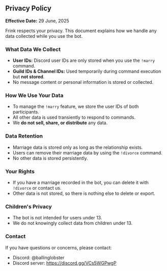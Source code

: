 ## Privacy Policy

**Effective Date:** 29 June, 2025

Frink respects your privacy. This document explains how we handle any data collected while you use the bot.

### What Data We Collect

- **User IDs:** Discord user IDs are only stored when you use the `!marry` command.
- **Guild IDs & Channel IDs:** Used temporarily during command execution but **not stored**.
- No message content or personal information is stored or collected.

### How We Use Your Data

- To manage the `!marry` feature, we store the user IDs of both participants.
- All other data is used transiently to respond to commands.
- We **do not sell, share, or distribute** any data.

### Data Retention

- Marriage data is stored only as long as the relationship exists.
- Users can remove their marriage data by using the `!divorce` command.
- No other data is stored persistently.

### Your Rights

- If you have a marriage recorded in the bot, you can delete it with `!divorce` or contact us.
- Other data is not stored, so there is nothing else to delete or export.

### Children's Privacy

- The bot is not intended for users under 13.
- We do not knowingly collect data from children under 13.

### Contact

If you have questions or concerns, please contact:

- Discord: @ballinglobster
- Discord server: https://discord.gg/VCs5WGPwgP
